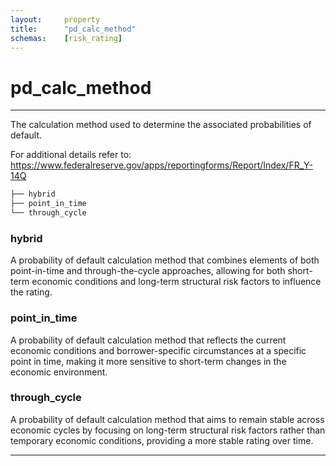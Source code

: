 ```yaml
---
layout:     property
title:      "pd_calc_method"
schemas:    [risk_rating]
---
```


# pd_calc_method

---

The calculation method used to determine the associated probabilities of default.

For additional details refer to: https://www.federalreserve.gov/apps/reportingforms/Report/Index/FR_Y-14Q

```bash
├── hybrid
├── point_in_time
└── through_cycle
```

### hybrid
A probability of default calculation method that combines elements of both point-in-time and through-the-cycle approaches, allowing for both short-term economic conditions and long-term structural risk factors to influence the rating.

### point_in_time
A probability of default calculation method that reflects the current economic conditions and borrower-specific circumstances at a specific point in time, making it more sensitive to short-term changes in the economic environment.

### through_cycle
A probability of default calculation method that aims to remain stable across economic cycles by focusing on long-term structural risk factors rather than temporary economic conditions, providing a more stable rating over time.

--- 